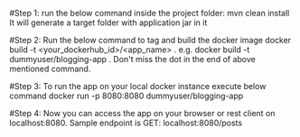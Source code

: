 #Step 1: run the below command inside the project folder:
mvn clean install
It will generate a target folder with application jar in it

#Step 2: Run the below command to tag and build the docker image
docker build -t <your_dockerhub_id>/<app_name> .
e.g. 
docker build -t dummyuser/blogging-app .
Don't miss the dot in the end of above mentioned command.

#Step 3: To run the app on your local docker instance execute below command
docker run -p 8080:8080 dummyuser/blogging-app

#Step 4: Now you can access the app on your browser or rest client on localhost:8080. Sample endpoint is 
GET: localhost:8080/posts